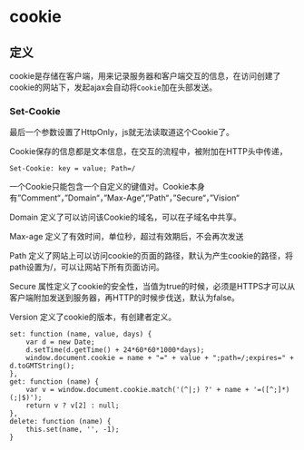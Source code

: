 # cookie

## 定义

cookie是存储在客户端，用来记录服务器和客户端交互的信息，在访问创建了cookie的网站下，发起ajax会自动将`Cookie`加在头部发送。


### Set-Cookie

最后一个参数设置了HttpOnly，js就无法读取道这个Cookie了。

Cookie保存的信息都是文本信息，在交互的流程中，被附加在HTTP头中传递，

    Set-Cookie: key = value; Path=/

一个Cookie只能包含一个自定义的键值对。Cookie本身有”Comment“，”Domain“，”Max-Age“,”Path“，”Secure“，”Vision“

Domain 定义了可以访问该Cookie的域名，可以在子域名中共享。

Max-age 定义了有效时间，单位秒，超过有效期后，不会再次发送

Path 定义了网站上可以访问cookie的页面的路径，默认为产生cookie的路径，将path设置为/，可以让网站下所有页面访问。

Secure 属性定义了cookie的安全性，当值为true的时候，必须是HTTPS才可以从客户端附加发送到服务器，再HTTP的时候步伐送，默认为false。

Version 定义了cookie的版本，有创建者定义。

    set: function (name, value, days) {
        var d = new Date;
        d.setTime(d.getTime() + 24*60*60*1000*days);
        window.document.cookie = name + "=" + value + ";path=/;expires=" + d.toGMTString();
    },
    get: function (name) {
        var v = window.document.cookie.match('(^|;) ?' + name + '=([^;]*)(;|$)');
        return v ? v[2] : null;
    },
    delete: function (name) {
        this.set(name, '', -1);
    }


